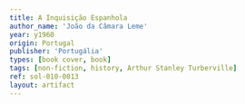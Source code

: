 ```yaml
---
title: A Inquisição Espanhola
author_name: 'João da Câmara Leme'
year: y1960
origin: Portugal
publisher: 'Portugália'
types: [book cover, book]
tags: [non-fiction, history, Arthur Stanley Turberville]
ref: sol-010-0013
layout: artifact
---
```

